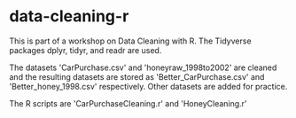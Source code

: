 # data-cleaning-r

This is part of a workshop on Data Cleaning with R. The Tidyverse packages dplyr, tidyr, and readr are used.

The datasets 'CarPurchase.csv' and 'honeyraw_1998to2002' are cleaned and the resulting datasets are stored as 'Better_CarPurchase.csv' and 'Better_honey_1998.csv' respectively. Other datasets are added for practice.

The R scripts are 'CarPurchaseCleaning.r' and 'HoneyCleaning.r'
